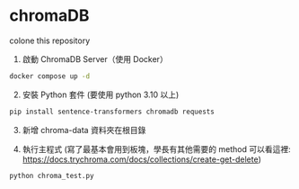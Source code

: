 # chromaDB

colone this repository

1. 啟動 ChromaDB Server（使用 Docker）
```bash
docker compose up -d
```

2. 安裝 Python 套件 (要使用 python 3.10 以上)
```bash
pip install sentence-transformers chromadb requests
```

3. 新增 chroma-data 資料夾在根目錄

4. 執行主程式 (寫了最基本會用到板塊，學長有其他需要的 method 可以看這裡: https://docs.trychroma.com/docs/collections/create-get-delete)
```bash
python chroma_test.py
```
